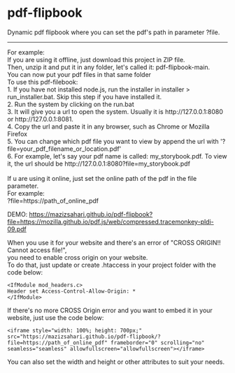 # pdf-flipbook
Dynamic pdf flipbook where you can set the pdf's path in parameter ?file. <br>
<hr>
For example: <br>
If you are using it offline, just download this project in ZIP file. <br>
Then, unzip it and put it in any folder, let's called it: pdf-flipbook-main. <br>
You can now put your pdf files in that same folder <br>
To use this pdf-filebook: <br>
1. If you have not installed node.js, run the installer in installer > run_installer.bat. Skip this step if you have installed it. <br>
2. Run the system by clicking on the run.bat <br>
3. It will give you a url to open the system. Usually it is http://127.0.0.1:8080 or http://127.0.0.1:8081. <br>
4. Copy the url and paste it in any browser, such as Chrome or Mozilla Firefox <br>
5. You can change which pdf file you want to view by append the url with '?file=your_pdf_filename_or_location.pdf' <br>
6. For example, let's say your pdf name is called: my_storybook.pdf. To view it, the url should be http://127.0.0.1:8080?file=my_storybook.pdf <br>
<br>
If u are using it online, just set the online path of the pdf in the file parameter. <br>
For example: <br>
?file=https://path_of_online_pdf <br>

DEMO:
https://mazizsahari.github.io/pdf-flipbook?file=https://mozilla.github.io/pdf.js/web/compressed.tracemonkey-pldi-09.pdf


When you use it for your website and there's an error of "CROSS ORIGIN!! Cannot access file!", <br>
you need to enable cross origin on your website. <br>
To do that, just update or create .htaccess in your project folder with the code below: <br>
```
<IfModule mod_headers.c>
Header set Access-Control-Allow-Origin: *
</IfModule>
```

If there's no more CROSS Origin error and you want to embed it in your website, just use the code below: <br>
```
<iframe style="width: 100%; height: 700px;" src="https://mazizsahari.github.io/pdf-flipbook/?file=https://path_of_online_pdf" frameborder="0" scrolling="no" seamless="seamless" allowfullscreen="allowfullscreen"></iframe>
```
You can also set the width and height or other attributes to suit your needs.
